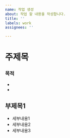 ```yaml
---
name: 작업 생성
about: 작업 할 내용을 작성합니다.
title: ''
labels: work
assignees: ''

---
```


# 주제목
### 목적
-
-

## 부제목1
-  세부내용1
-  세부내용2
-  세부내용3
